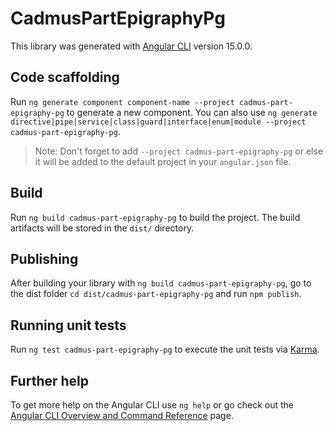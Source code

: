 # CadmusPartEpigraphyPg

This library was generated with [Angular CLI](https://github.com/angular/angular-cli) version 15.0.0.

## Code scaffolding

Run `ng generate component component-name --project cadmus-part-epigraphy-pg` to generate a new component. You can also use `ng generate directive|pipe|service|class|guard|interface|enum|module --project cadmus-part-epigraphy-pg`.
> Note: Don't forget to add `--project cadmus-part-epigraphy-pg` or else it will be added to the default project in your `angular.json` file. 

## Build

Run `ng build cadmus-part-epigraphy-pg` to build the project. The build artifacts will be stored in the `dist/` directory.

## Publishing

After building your library with `ng build cadmus-part-epigraphy-pg`, go to the dist folder `cd dist/cadmus-part-epigraphy-pg` and run `npm publish`.

## Running unit tests

Run `ng test cadmus-part-epigraphy-pg` to execute the unit tests via [Karma](https://karma-runner.github.io).

## Further help

To get more help on the Angular CLI use `ng help` or go check out the [Angular CLI Overview and Command Reference](https://angular.io/cli) page.
